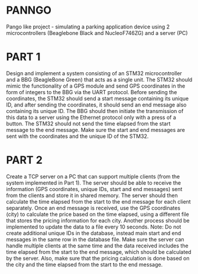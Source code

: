 # PANNGO
Pango like project - simulating a parking application device using 2 microcontrollers (Beaglebone Black and NucleoF746ZG) and a server (PC)

# PART 1
Design and implement a system consisting of an STM32 microcontroller and a BBG
(BeagleBone Green) that acts as a single unit. The STM32 should mimic the functionality
of a GPS module and send GPS coordinates in the form of integers to the BBG via the
UART protocol. Before sending the coordinates, the STM32 should send a start message
containing its unique ID, and after sending the coordinates, it should send an end
message also containing its unique ID. The BBG should then initiate the transmission of
this data to a server using the Ethernet protocol only with a press of a button. The
STM32 should not send the time elapsed from the start message to the end message.
Make sure the start and end messages are sent with the coordinates and the unique ID
of the STM32.

# PART 2

Create a TCP server on a PC that can support multiple clients (from the system
implemented in Part 1). The server should be able to receive the information (GPS
coordinates, unique IDs, start and end messages) sent from the clients and store it in
shared memory. The server should then calculate the time elapsed from the start to the
end message for each client separately. Once an end message is received, use the GPS
coordinates (city) to calculate the price based on the time elapsed, using a different file
that stores the pricing information for each city. Another process should be
implemented to update the data to a file every 10 seconds.
Note: Do not create additional unique IDs in the database, instead main start and end
messages in the same row in the database file.
Make sure the server can handle multiple clients at the same time and the data received
includes the time elapsed from the start to the end message, which should be calculated
by the server. Also, make sure that the pricing calculation is done based on the city and
the time elapsed from the start to the end message.
